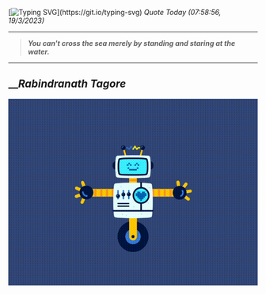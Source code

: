 [![Typing SVG](https://readme-typing-svg.herokuapp.com?font=Press+Start+2P&color=C2F784&size=35&width=900&height=100&lines=Hello+World%2C+I'm+Hung+!)](https://git.io/typing-svg) 
_Quote Today (07:58:56, 19/3/2023)_
___
>**_You can't cross the sea merely by standing and staring at the water._**
___

## __**_Rabindranath Tagore_**

![RobotDance](src/assets/images/robot-dancing-dribble.gif?style=center)
